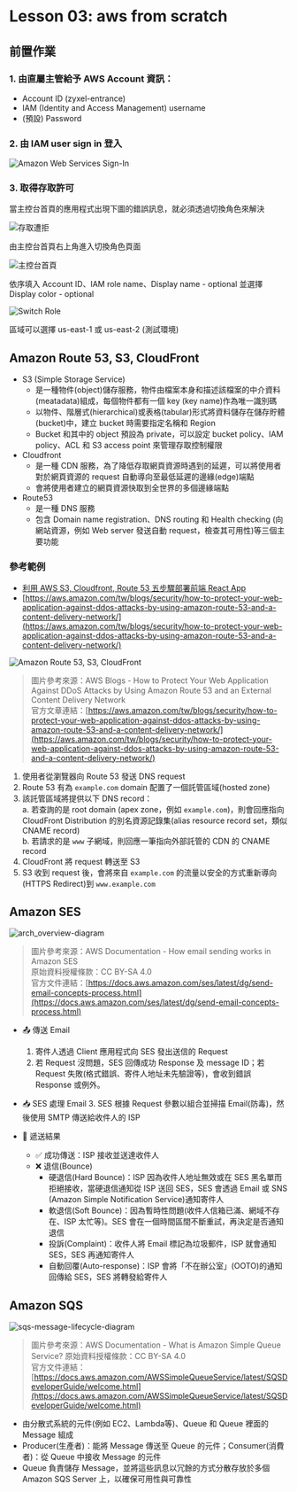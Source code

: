# Lesson 03: aws from scratch

## 前置作業

### 1. 由直屬主管給予 AWS Account 資訊：
   * Account ID (zyxel-entrance)
   * IAM (Identity and Access Management) username
   * (預設) Password
### 2. 由 IAM user sign in 登入
![Amazon Web Services Sign-In](https://github.com/user-attachments/assets/0cab011a-fec3-4c08-9322-28d1a932f61c)

### 3. 取得存取許可

當主控台首頁的應用程式出現下圖的錯誤訊息，就必須透過切換角色來解決

![存取遭拒](https://github.com/user-attachments/assets/8b691c2b-ee48-4a92-a670-03c72669a2cd)

由主控台首頁右上角進入切換角色頁面

![主控台首頁](https://github.com/user-attachments/assets/c586aa0e-4a8b-4cb9-9d2e-8c879f0fb3a6)

依序填入 Account ID、IAM role name、Display name - optional 並選擇 Display color - optional

![Switch Role](https://github.com/user-attachments/assets/f300a43d-aec9-4454-9ded-ac371dcb2258)

區域可以選擇 us-east-1 或 us-east-2 (測試環境)

## Amazon Route 53, S3, CloudFront

* S3 (Simple Storage Service)
  * 是一種物件(object)儲存服務，物件由檔案本身和描述該檔案的中介資料(meatadata)組成，每個物件都有一個 key (key name)作為唯一識別碼
  * 以物件、階層式(hierarchical)或表格(tabular)形式將資料儲存在儲存貯體(bucket)中，建立 bucket 時需要指定名稱和 Region
  * Bucket 和其中的 object 預設為 private，可以設定 bucket policy、IAM policy、ACL 和 S3 access point 來管理存取控制權限
* Cloudfront
  * 是一種 CDN 服務，為了降低存取網頁資源時遇到的延遲，可以將使用者對於網頁資源的 request 自動導向至最低延遲的邊緣(edge)端點
  * 會將使用者建立的網頁資源快取到全世界的多個邊緣端點
* Route53
  * 是一種 DNS 服務
  * 包含 Domain name registration、DNS routing 和 Health checking (向網站資源，例如 Web server 發送自動 request，檢查其可用性)等三個主要功能

### 參考範例

* [利用 AWS S3, Cloudfront, Route 53 五步驟部署前端 React App](https://malik11217.medium.com/%E5%88%A9%E7%94%A8-aws-s3-cloudfront-route-53-%E9%83%A8%E7%BD%B2-react-%E5%89%8D%E7%AB%AF%E6%87%89%E7%94%A8%E7%A8%8B%E5%BC%8F-d9475b8ea971)
* [https://aws.amazon.com/tw/blogs/security/how-to-protect-your-web-application-against-ddos-attacks-by-using-amazon-route-53-and-a-content-delivery-network/](https://aws.amazon.com/tw/blogs/security/how-to-protect-your-web-application-against-ddos-attacks-by-using-amazon-route-53-and-a-content-delivery-network/)

![Amazon Route 53, S3, CloudFront](https://github.com/user-attachments/assets/a9d56f42-0008-4c31-a927-3eb79ab84937)
> 圖片參考來源：AWS Blogs - How to Protect Your Web Application Against DDoS Attacks by Using Amazon Route 53 and an External Content Delivery Network  
> 官方文章連結：[https://aws.amazon.com/tw/blogs/security/how-to-protect-your-web-application-against-ddos-attacks-by-using-amazon-route-53-and-a-content-delivery-network/](https://aws.amazon.com/tw/blogs/security/how-to-protect-your-web-application-against-ddos-attacks-by-using-amazon-route-53-and-a-content-delivery-network/)

1. 使用者從瀏覽器向 Route 53 發送 DNS request  
2. Route 53 有為 `example.com` domain 配置了一個託管區域(hosted zone)  
3. 該託管區域將提供以下 DNS record：  
   a. 若查詢的是 root domain (apex zone，例如 `example.com`)，則會回應指向 CloudFront Distribution 的別名資源記錄集(alias resource record set，類似 CNAME record)  
   b. 若請求的是 `www` 子網域，則回應一筆指向外部託管的 CDN 的 CNAME record  
4. CloudFront 將 request 轉送至 S3  
5. S3 收到 request 後，會將來自 `example.com` 的流量以安全的方式重新導向(HTTPS Redirect)到 `www.example.com`  

## Amazon SES

![arch_overview-diagram](https://github.com/user-attachments/assets/8899f5e0-72a3-4050-8610-1d6e5bcef814)
> 圖片參考來源：AWS Documentation - How email sending works in Amazon SES  
> 原始資料授權條款：CC BY-SA 4.0  
> 官方文件連結：[https://docs.aws.amazon.com/ses/latest/dg/send-email-concepts-process.html](https://docs.aws.amazon.com/ses/latest/dg/send-email-concepts-process.html)  

* 📤 傳送 Email
  1. 寄件人透過 Client 應用程式向 SES 發出送信的 Request
  2. 若 Request 沒問題，SES 回傳成功 Response 及 message ID；若 Request 失敗(格式錯誤、寄件人地址未先驗證等)，會收到錯誤 Response 或例外。

* 📥 SES 處理 Email
  3. SES 根據 Request 參數以組合並掃描 Email(防毒)，然後使用 SMTP 傳送給收件人的 ISP

* 📮 遞送結果
  * ✅ 成功傳送：ISP 接收並送達收件人
  * ❌ 退信(Bounce)
    * 硬退信(Hard Bounce)：ISP 因為收件人地址無效或在 SES 黑名單而拒絕接收，當硬退信通知從 ISP 送回 SES，SES 會透過 Email 或 SNS (Amazon Simple Notification Service)通知寄件人
    * 軟退信(Soft Bounce)：因為暫時性問題(收件人信箱已滿、網域不存在、ISP 太忙等)。SES 會在一個時間區間不斷重試，再決定是否通知退信
    * 投訴(Complaint)：收件人將 Email 標記為垃圾郵件，ISP 就會通知 SES，SES 再通知寄件人
    * 自動回覆(Auto-response)：ISP 會將「不在辦公室」(OOTO)的通知回傳給 SES，SES 將轉發給寄件人
   
## Amazon SQS

![sqs-message-lifecycle-diagram](https://github.com/user-attachments/assets/250aec3d-c1c7-48b8-afdd-97b6a65d4f4c)
> 圖片參考來源：AWS Documentation - What is Amazon Simple Queue Service?
> 原始資料授權條款：CC BY-SA 4.0  
> 官方文件連結：[https://docs.aws.amazon.com/AWSSimpleQueueService/latest/SQSDeveloperGuide/welcome.html](https://docs.aws.amazon.com/AWSSimpleQueueService/latest/SQSDeveloperGuide/welcome.html)

* 由分散式系統的元件(例如 EC2、Lambda等)、Queue 和 Queue 裡面的 Message 組成
* Producer(生產者)：能將 Message 傳送至 Queue 的元件；Consumer(消費者)：從 Queue 中接收 Message 的元件
* Queue 負責儲存 Message，並將這些訊息以冗餘的方式分散存放於多個 Amazon SQS Server 上，以確保可用性與可靠性
